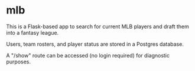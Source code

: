# mlb
This is a Flask-based app to search for current MLB players and draft them into a fantasy league.

Users, team rosters, and player status are stored in a Postgres database.

A "/show" route can be accessed (no login required) for diagnostic purposes.
